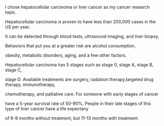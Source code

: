 I chose hepatocellular carcinoma or liver cancer as my cancer research topic.

Hepatocellular carcinoma is proven to have less than 200,000 cases in the US per year.

It can be detected through blood tests, ultrasound imaging, and liver biopsy.

Behaviors that put you at a greater risk are alcohol consumption,

obesity, metabolic disorders, aging, and a few other factors.

Hepatocellular carcinoma has 5 stages such as stage 0, stage A, stage B, stage C,

stage D. Available treatments are surgery, radiation therapy,targeted drug therapy, immunotherapy,

chemotherapy, and palliative care. For someone with early stages of cancer

have a 5-year survival rate of 50-90%. People in their late stages of this type of liver cancer have a life expectany

of 6-8 months without treatment, but 11-13 months with treatment.
